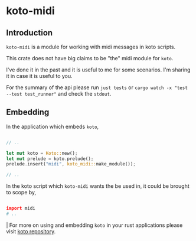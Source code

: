 # koto-midi

## Introduction

`koto-midi` is a module for working with midi messages in koto scripts.

This crate does not have big claims to be "the" midi module for `koto`.

I've done it in the past and it is useful to me for some scenarios. I'm sharing it in case it is useful to you.

For the summary of the api please run `just tests` or `cargo watch -x "test --test test_runner"` and check the `stdout`.

## Embedding

In the application which embeds `koto`,

```rust

// ..

let mut koto = Koto::new();
let mut prelude = koto.prelude();
prelude.insert("midi", koto_midi::make_module());

// ..

```

In the koto script which `koto-midi` wants the be used in, it could be brought to scope by,

```coffee

import midi
# ..

```

| For more on using and embedding `koto` in your rust applications please visit [koto repository](https://github.com/koto-lang/koto).
